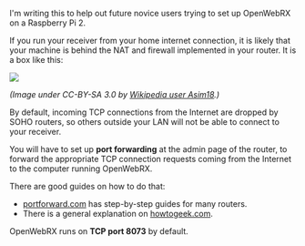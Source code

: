 I'm writing this to help out future novice users trying to set up OpenWebRX on a Raspberry Pi 2. 

If you run your receiver from your home internet connection, it is likely that your machine is behind the NAT and firewall implemented in your router. It is a box like this:

![](https://upload.wikimedia.org/wikipedia/commons/thumb/2/21/Adsl_connections.jpg/1280px-Adsl_connections.jpg)

*(Image under CC-BY-SA 3.0 by [Wikipedia user Asim18](https://commons.wikimedia.org/wiki/User:Asim18).)*

By default, incoming TCP connections from the Internet are dropped by SOHO routers, so others outside your LAN will not be able to connect to your receiver.

You will have to set up **port forwarding** at the admin page of the router, to forward the appropriate TCP connection requests coming from the Internet to the computer running OpenWebRX. 

There are good guides on how to do that:
  * [portforward.com](http://portforward.com) has step-by-step guides for many routers.
  * There is a general explanation on [howtogeek.com](http://www.howtogeek.com/66214/how-to-forward-ports-on-your-router/).

OpenWebRX runs on **TCP port 8073** by default.